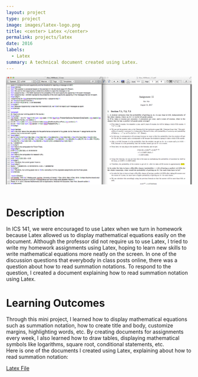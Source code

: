 ```yaml
---
layout: project
type: project
image: images/latex-logo.png
title: <center> Latex </center>
permalink: projects/latex
date: 2016
labels:
  - Latex
summary: A technical document created using Latex.  
---
```


<div align="middle">
  <img class="ui image" src="../images/latex_1.png">
</div>

<Br>
  
<h1>Description</h1>
In ICS 141, we were encouraged to use Latex when we turn in homework because Latex allowed us to display mathematical equations easily on the document. Although the professor did not require us to use Latex, I tried to write my homework assignments using Latex, hoping to learn new skills to write mathematical equations more neatly on the screen. In one of the discussion questions that everybody in class posts online, there was a question about how to read summation notations. To respond to the question, I created a document explaining how to read summation notation using Latex. 

<h1>Learning Outcomes</h1>
Through this mini project, I learned how to display mathematical equations such as summation notation, how to create title and body, customize margins, highlighting words, etc. By creating documents for assignments every week, I also learned how to draw tables, displaying mathematical symbols like logarithms, square root, conditional statements, etc. 


<Br>
Here is one of the documents I created using Latex, explaining about how to read summation notation: 
  
  <a href="/images/Example 3.pdf">Latex File</a>

